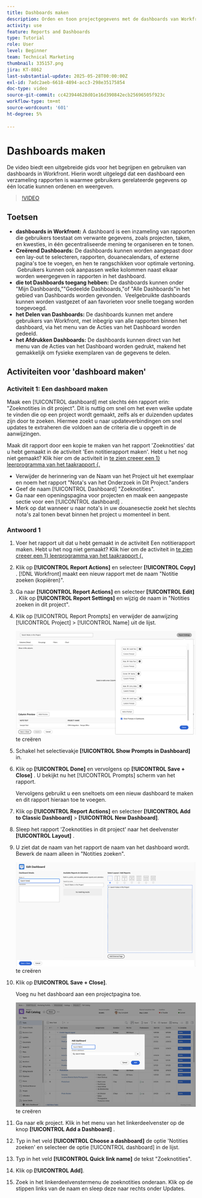 ```yaml
---
title: Dashboards maken
description: Orden en toon projectgegevens met de dashboards van Workfront. Deze kunnen worden aangepast, gedeeld en afgedrukt en zijn eenvoudig toegankelijk voor soepel projectbeheer en samenwerking.
activity: use
feature: Reports and Dashboards
type: Tutorial
role: User
level: Beginner
team: Technical Marketing
thumbnail: 335157.png
jira: KT-8862
last-substantial-update: 2025-05-28T00:00:00Z
exl-id: 7adc2aeb-6618-4894-acc3-298e35175854
doc-type: video
source-git-commit: cc423944628d01e16d390842ecb25696505f923c
workflow-type: tm+mt
source-wordcount: '601'
ht-degree: 5%

---
```


# Dashboards maken

De video biedt een uitgebreide gids voor het begrijpen en gebruiken van dashboards in Workfront.
&#x200B;Hierin wordt uitgelegd dat een dashboard een verzameling rapporten is waarmee gebruikers gerelateerde gegevens op één locatie kunnen ordenen en weergeven.

>[!VIDEO](https://video.tv.adobe.com/v/335157/?quality=12&learn=on&enablevpops=0)

## Toetsen

* **dashboards in Workfront:** A dashboard is een inzameling van rapporten die gebruikers toestaat om verwante gegevens, zoals projecten, taken, en kwesties, in één gecentraliseerde mening te organiseren en te tonen. &#x200B;
* **Creërend Dashboards:** De dashboards kunnen worden aangepast door een lay-out te selecteren, rapporten, douanecalendars, of externe pagina&#39;s toe te voegen, en hen te rangschikken voor optimale vertoning. &#x200B; Gebruikers kunnen ook aanpassen welke kolommen naast elkaar worden weergegeven in rapporten in het dashboard. &#x200B;
* **die tot Dashboards toegang hebben:** De dashboards kunnen onder &quot;Mijn Dashboards,&quot;&quot;Gedeelde Dashboards,&quot;of &quot;Alle Dashboards&quot;in het gebied van Dashboards worden gevonden. &#x200B; Veelgebruikte dashboards kunnen worden vastgezet of aan favorieten voor snelle toegang worden toegevoegd. &#x200B;
* **het Delen van Dashboards:** De dashboards kunnen met andere gebruikers van Workfront, met inbegrip van alle rapporten binnen het dashboard, via het menu van de Acties van het Dashboard worden gedeeld. &#x200B;
* **het Afdrukken Dashboards:** De dashboards kunnen direct van het menu van de Acties van het Dashboard worden gedrukt, makend het gemakkelijk om fysieke exemplaren van de gegevens te delen. &#x200B;


## Activiteiten voor &#39;dashboard maken&#39;

### Activiteit 1: Een dashboard maken

Maak een [!UICONTROL dashboard] met slechts één rapport erin: &quot;Zoeknotities in dit project&quot;. Dit is nuttig om snel om het even welke update te vinden die op een project wordt gemaakt, zelfs als er duizenden updates zijn door te zoeken. Hiermee zoekt u naar updateverbindingen om snel updates te extraheren die voldoen aan de criteria die u opgeeft in de aanwijzingen.

Maak dit rapport door een kopie te maken van het rapport &#39;Zoeknotities&#39; dat u hebt gemaakt in de activiteit &#39;Een notitierapport maken&#39;. Hebt u het nog niet gemaakt? Klik hier om de activiteit in [&#x200B; te zien creeer een 1&rbrace; leerprogramma van het taakrapport &lbrace;.](https://experienceleague.adobe.com/en/docs/workfront-learn/tutorials-workfront/reporting/basic-reporting/create-a-task-report#activity-1-create-a-note-report-with-prompts)

* Verwijder de herinnering van de Naam van het Project uit het exemplaar en noem het rapport &quot;Nota&#39;s van het Onderzoek in Dit Project.&quot;anders
* Geef de naam [!UICONTROL Dashboard] &quot;Zoeknotities&quot;.
* Ga naar een openingspagina voor projecten en maak een aangepaste sectie voor een [!UICONTROL dashboard] .
* Merk op dat wanneer u naar nota&#39;s in uw douanesectie zoekt het slechts nota&#39;s zal tonen bevat binnen het project u momenteel in bent.

### Antwoord 1

1. Voer het rapport uit dat u hebt gemaakt in de activiteit Een notitierapport maken. Hebt u het nog niet gemaakt? Klik hier om de activiteit in [&#x200B; te zien creeer een 1&rbrace; leerprogramma van het taakrapport &lbrace;.](https://experienceleague.adobe.com/en/docs/workfront-learn/tutorials-workfront/reporting/basic-reporting/create-a-task-report#activity-1-create-a-note-report-with-prompts)
1. Klik op **[!UICONTROL Report Actions]** en selecteer **[!UICONTROL Copy]** . [!DNL Workfront] maakt een nieuw rapport met de naam &quot;Notitie zoeken (kopiëren)&quot;.
1. Ga naar **[!UICONTROL Report Actions]** en selecteer **[!UICONTROL Edit]** . Klik op **[!UICONTROL Report Settings]** en wijzig de naam in &quot;Notities zoeken in dit project&quot;.
1. Klik op [!UICONTROL Report Prompts] en verwijder de aanwijzing [!UICONTROL Project] > [!UICONTROL Name] uit de lijst.

   ![&#x200B; een beeld van het scherm om een nieuw dashboard &#x200B;](assets/edit-report-prompts.png) te creëren

1. Schakel het selectievakje **[!UICONTROL Show Prompts in Dashboard]** in.
1. Klik op **[!UICONTROL Done]** en vervolgens op **[!UICONTROL Save + Close]** . U bekijkt nu het [!UICONTROL Prompts] scherm van het rapport.

   Vervolgens gebruikt u een sneltoets om een nieuw dashboard te maken en dit rapport hieraan toe te voegen.

1. Klik op **[!UICONTROL Report Actions]** en selecteer **[!UICONTROL Add to Classic Dashboard]** > **[!UICONTROL New Dashboard]**.
1. Sleep het rapport &#39;Zoeknotities in dit project&#39; naar het deelvenster **[!UICONTROL Layout]** .
1. U ziet dat de naam van het rapport de naam van het dashboard wordt. Bewerk de naam alleen in &quot;Notities zoeken&quot;.

   ![&#x200B; een beeld van het scherm om een nieuw dashboard &#x200B;](assets/create-dashboard.png) te creëren

1. Klik op **[!UICONTROL Save + Close]**.

   Voeg nu het dashboard aan een projectpagina toe.

   ![&#x200B; een beeld van het scherm om een nieuw dashboard &#x200B;](assets/add-custom-section.png) te creëren

1. Ga naar elk project. Klik in het menu van het linkerdeelvenster op de knop **[!UICONTROL Add a Dashboard]** .
1. Typ in het veld **[!UICONTROL Choose a dashboard]** de optie &#39;Notities zoeken&#39; en selecteer de optie [!UICONTROL dashboard] in de lijst.
1. Typ in het veld **[!UICONTROL Quick link name]** de tekst &quot;Zoeknotities&quot;.
1. Klik op **[!UICONTROL Add]**.
1. Zoek in het linkerdeelvenstermenu de zoeknotities onderaan. Klik op de stippen links van de naam en sleep deze naar rechts onder Updates.
